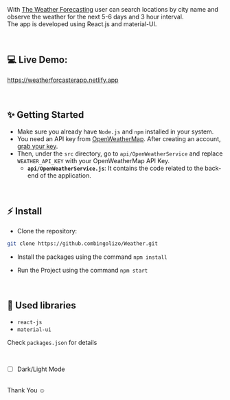 

<br/>
<br/>

With [The Weather Forecasting](https://weatherforcasterapp.netlify.app) user can search locations by city name and observe the weather for the next 5-6 days and 3 hour interval.
<br />
The app is developed using React.js and material-UI.

<br/>

## 💻 Live Demo:

https://weatherforcasterapp.netlify.app

<br/>

## ✨ Getting Started

- Make sure you already have `Node.js` and `npm` installed in your system.
- You need an API key from [OpenWeatherMap](https://openweathermap.org/). After creating an account, [grab your key](https://home.openweathermap.org/api_keys).
- Then, under the `src` directory, go to `api/OpenWeatherService` and replace `WEATHER_API_KEY` with your OpenWeatherMap API Key.
  - **`api/OpenWeatherService.js`**: It contains the code related to the back-end of the application.

<br/>

## ⚡ Install

- Clone the repository:

```bash
git clone https://github.combingolizo/Weather.git

```

- Install the packages using the command `npm install`

- Run the Project using the command `npm start `

<br/>

## 📙 Used libraries

- `react-js`
- `material-ui`

Check `packages.json` for details

<br/>


- [ ] Dark/Light Mode

<br/>
Thank You ☺
